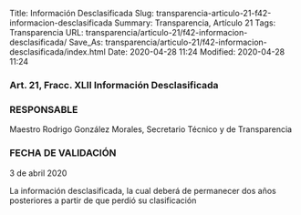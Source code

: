 Title: Información Desclasificada
Slug: transparencia-articulo-21-f42-informacion-desclasificada
Summary: Transparencia, Artículo 21
Tags: Transparencia
URL: transparencia/articulo-21/f42-informacion-desclasificada/
Save_As: transparencia/articulo-21/f42-informacion-desclasificada/index.html
Date: 2020-04-28 11:24
Modified: 2020-04-28 11:24


### Art. 21, Fracc. XLII Información Desclasificada

### RESPONSABLE

Maestro Rodrigo González Morales, Secretario Técnico y de Transparencia

### FECHA DE VALIDACIÓN

3 de abril 2020

La información desclasificada, la cual deberá de permanecer dos años posteriores a partir de que perdió su clasificación


